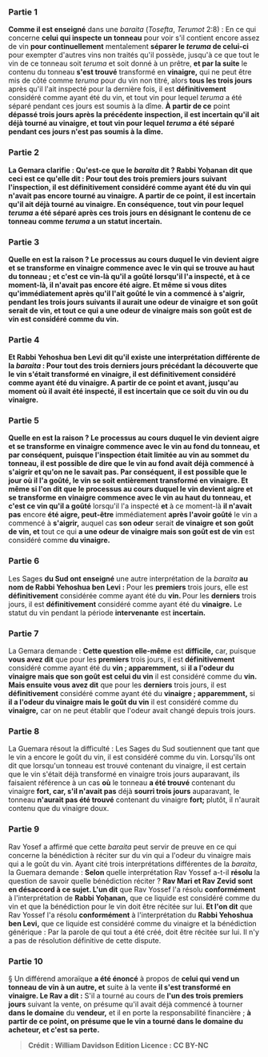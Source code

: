 
### Partie 1
<b>Comme il est enseigné</b> dans une <i>baraita</i> (<i>Tosefta</i>, <i>Terumot</i> 2:8) : En ce qui concerne <b>celui qui inspecte un tonneau</b> pour voir s'il contient encore assez de vin <b>pour continuellement</b> mentalement <b>séparer le <i>teruma</i> de celui-ci</b> pour exempter d'autres vins non traités qu'il possède, jusqu'à ce que tout le vin de ce tonneau soit <i>teruma</i> et soit donné à un prêtre, <b>et par la suite</b> le contenu du tonneau <b>s'est trouvé</b> transformé en <b>vinaigre,</b> qui ne peut être mis de côté comme <i>teruma</i> pour du vin non titré, alors <b>tous les trois jours</b> après qu'il l'ait inspecté pour la dernière fois, il est <b>définitivement</b> considéré comme ayant été du vin, et tout vin pour lequel <i>teruma</i> a été séparé pendant ces jours est soumis à la dîme. <b>À partir de ce</b> point <b>dépassé trois jours après la précédente inspection, il est <b>incertain</b> qu'il ait déjà tourné au vinaigre, et tout vin pour lequel <i>teruma</i> a été séparé pendant ces jours n'est pas soumis à la dîme.

### Partie 2
La Gemara clarifie : <b>Qu'est-ce que</b> le <i>baraita</i> <b>dit ? Rabbi Yoḥanan dit</b> que <b>ceci</b> est ce qu'elle <b>dit :</b> Pour <b>tout</b> des <b>trois premiers jours</b> suivant l'inspection, il est <b>définitivement</b> considéré comme ayant été du <b>vin</b> qui n'avait pas encore tourné au vinaigre. <b>A partir de ce</b> point, <b>il est <b>incertain</b> qu'il ait déjà tourné au vinaigre. En conséquence, tout vin pour lequel <i>teruma</i> a été séparé après ces trois jours en désignant le contenu de ce tonneau comme <i>teruma</i> a un statut incertain.

### Partie 3
<b>Quelle en est la raison ?</b> Le processus au cours duquel le <b>vin devient aigre</b> et se transforme en vinaigre commence <b>avec</b> le vin qui se trouve au <b>haut</b> du tonneau ; <b>et</b> c'est <b>ce vin-là</b> qu'il a goûté</b> lorsqu'il l'a inspecté, <b>et</b> à ce moment-là, <b>il n'avait pas</b> encore <b>été aigre. </b> Et même <b>si vous dites</b> qu'immédiatement <b>après qu'il l'ait goûté</b> le vin a commencé à <b>s'aigrir,</b> pendant les trois jours suivants <b>il</b> aurait <b>une odeur de vinaigre et son goût</b> serait <b>de vin, et tout</b> ce qui <b>a une odeur de vinaigre mais son goût est de vin</b> est considéré comme <b>du vin.</b>

### Partie 4
<b>Et Rabbi Yehoshua ben Levi dit</b> qu'il existe une interprétation différente de la <i>baraita</i> : Pour <b>tout</b> des <b>trois derniers jours</b> précédant la découverte que le vin s'était transformé en vinaigre, il est <b>définitivement</b> considéré comme ayant été du <b>vinaigre. A partir de ce</b> point et <b>avant,</b> jusqu'au moment où il avait été inspecté, il est <b>incertain</b> que ce soit du vin ou du vinaigre.

### Partie 5
<b>Quelle en est la raison ?</b> Le processus au cours duquel le <b>vin devient aigre</b> et se transforme en vinaigre commence <b>avec</b> le vin au <b>fond</b> du tonneau, <b>et</b> par conséquent, puisque l'inspection était limitée au vin au sommet du tonneau, il est possible de <b>dire</b> que le vin au fond <b>avait</b> déjà commencé à <b>s'aigrir et qu'on ne le savait pas. </b> Par conséquent, il est possible que le jour où il l'a goûté, le vin se soit entièrement transformé en vinaigre. <b>Et</b> même <b>si l'on dit</b> que le processus au cours duquel le <b>vin devient aigre</b> et se transforme en vinaigre commence <b>avec</b> le vin au <b>haut</b> du tonneau, <b>et</b> c'est <b>ce vin</b> qu'il a goûté</b> lorsqu'il l'a inspecté <b>et</b> à ce moment-là <b>il n'avait pas</b> encore <b>été aigre, peut-être</b> immédiatement <b>après l'avoir goûté</b> le vin a commencé à <b>s'aigrir,</b> auquel cas <b>son odeur</b> serait <b>de vinaigre et son goût de vin, et</b> tout ce qui <b>a une odeur de vinaigre mais son goût est de vin</b> est considéré comme <b>du vinaigre. </b>

### Partie 6
Les Sages <b>du Sud ont enseigné</b> une autre interprétation de la <i>baraita</i> <b>au nom de Rabbi Yehoshua ben Levi :</b> Pour les <b>premiers</b> trois jours, elle est <b>définitivement</b> considérée comme ayant été du <b>vin. </b> Pour les <b>derniers</b> trois jours, il est <b>définitivement</b> considéré comme ayant été du <b>vinaigre.</b> Le statut du vin pendant la période <b>intervenante</b> est <b>incertain.</b>

### Partie 7
La Gemara demande : <b>Cette question elle-même</b> est <b>difficile,</b> car, puisque <b>vous avez dit</b> que pour les <b>premiers</b> trois jours, il est <b>définitivement</b> considéré comme ayant été du <b>vin ; apparemment,</b> si <b>il a l'odeur du vinaigre mais que son goût est celui du vin</b> il est considéré comme du <b>vin. Mais ensuite vous avez dit</b> que pour les <b>derniers</b> trois jours, il est <b>définitivement</b> considéré comme ayant été du <b>vinaigre ; apparemment,</b> si <b>il a l'odeur du vinaigre mais le goût du vin</b> il est considéré comme du <b>vinaigre,</b> car on ne peut établir que l'odeur avait changé depuis trois jours.

### Partie 8
La Guemara résout la difficulté : Les Sages du Sud soutiennent que tant que le vin a encore le goût du vin, il est considéré comme du vin. Lorsqu'ils ont dit que lorsqu'un tonneau est trouvé contenant du vinaigre, il est certain que le vin s'était déjà transformé en vinaigre trois jours auparavant, ils faisaient référence à un cas <b>où</b> le tonneau <b>a été trouvé</b> contenant du vinaigre <b>fort, car, s'il n'avait pas</b> déjà <b>sourri trois jours</b> auparavant, le tonneau <b>n'aurait pas été trouvé</b> contenant du vinaigre <b>fort;</b> plutôt, il n'aurait contenu que du vinaigre doux.

### Partie 9
Rav Yosef a affirmé que cette <i>baraita</i> peut servir de preuve en ce qui concerne la bénédiction à réciter sur du vin qui a l'odeur du vinaigre mais qui a le goût du vin. Ayant cité trois interprétations différentes de la <i>baraita</i>, la Guemara demande : <b>Selon</b> quelle interprétation Rav Yossef a-t-il <b>résolu</b> la question de savoir quelle bénédiction réciter ? <b>Rav Mari et Rav Zevid sont en désaccord à ce sujet. L'un dit</b> que Rav Yossef l'a résolu <b>conformément</b> à l'interprétation de <b>Rabbi Yoḥanan,</b> que ce liquide est considéré comme du vin et que la bénédiction pour le vin doit être récitée sur lui. <b>Et l'on dit</b> que Rav Yossef l'a résolu <b>conformément</b> à l'interprétation du <b>Rabbi Yehoshua ben Levi,</b> que ce liquide est considéré comme du vinaigre et la bénédiction générique : Par la parole de qui tout a été créé, doit être récitée sur lui. Il n'y a pas de résolution définitive de cette dispute.

### Partie 10
§ Un différend amoraïque <b>a été énoncé</b> à propos de <b>celui qui vend un tonneau de vin à un autre, et</b> suite à la vente <b>il s'est transformé en vinaigre. Le Rav a dit :</b> S'il a tourné au cours de <b>l'un des trois premiers jours</b> suivant la vente, on présume qu'il avait déjà commencé à tourner <b>dans le domaine</b> du <b>vendeur,</b> et il en porte la responsabilité financière ; <b>à partir de ce <b>point</b>, on présume que le vin a tourné <b>dans le domaine</b> du <b>acheteur,</b> et c'est sa perte.

>Crédit : William Davidson Edition
>Licence : CC BY-NC